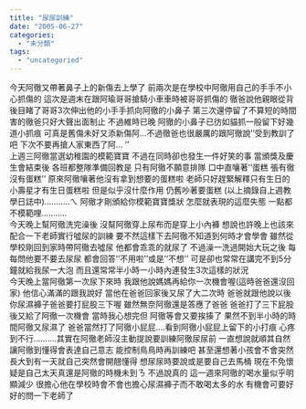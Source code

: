 ```yaml
---
title: "尿尿訓練"
date: "2005-06-27"
categories: 
  - "未分類"
tags: 
  - "uncategoried"
---
```


今天阿徹又帶著鼻子上的新傷去上學了 前兩次是在學校中阿徹用自己的手手不小心抓傷的 這次是週末在跟阿瑜哥哥搶騎小車車時被哥哥抓傷的 徹爸說他親眼從背後目睹了哥哥3次伸出他的小手手抓向阿徹的小鼻子 第三次還停留了不算短的時間 害的徹爸只好大聲出面制止 不過維時已晚 阿徹的小鼻子已彷如貓抓一般留下好幾道小抓痕 可真是舊傷未好又添新傷阿…不過徹爸也很嚴厲的跟阿徹說’’受到教訓了吧 下次不要再搶人家東西了阿… ’’  
上週三阿徹當選幼稚園的模範寶寶 不過在同時卻也發生一件好笑的事 當頒獎及慶生會結束後 各班都整隊準備回教是 只有阿徹不願意排隊 口中直嚷著’’蛋糕 張有徹沒有蛋糕’’ 原來阿徹嚷著他沒有拿到想要的蛋糕啦 老師只好趕緊解釋只有生日的小壽星才有生日蛋糕啦 但是似乎沒什麼作用 仍舊吵著要蛋糕 (以上摘錄自上週教學日誌中)………..ㄟ 阿徹才剛頒給你模範寶寶獎狀 怎麼就表現的這麼失態 一點都不模範哩………..  
今天晚上幫阿徹洗完澡後 沒幫阿徹穿上尿布而是穿上小內褲 想說也許晚上也該來配合一下老師實行噓尿的訓練 要不然這樣下去阿徹不知道到何時才會學會 雖然從學校剛回到家時帶阿徹去噓尿 他都會乖乖的就尿了 不過澡一洗過開始大玩之後 每每問他要不要去尿尿 都會回答’’不用啦’’或是’’不想’’ 可是卻也常常在講完不到5分鐘就給我尿一大泡 而且還常常半小時一小時內連發生3次這樣的狀況  
今天晚上當阿徹第一次尿下來時 我跟他說媽媽再給你一次機會喔(這時爸爸還沒回家) 他信心滿滿的跟我說好 當他在爸爸回家後又尿了大二次時 爸爸就跟他說以後你尿濕褲子爸爸要打屁股三下喔 雖然無奈阿徹還是答應了爸爸 爸爸打了三下屁股後又給了阿徹一次機會 當時我心想完但 阿徹等會又要挨揍了 果然不到半小時的時間阿徹又尿濕了 爸爸當然打了阿徹小屁屁….看到阿徹小屁屁上留下的小打痕 心疼到不行……….其實在阿徹老師沒主動提說要訓練阿徹尿尿前 一直想說就順其自然讓阿徹到懂得會表達自己意志 能控制鳥鳥時再訓練吧 甚至還想著小孩會不會突然長大到有一天就自己突然會開翹懂得 想尿尿時要說或是要自己去馬桶 現在不免懷疑是自己太天真還是阿徹的時機未到ㄋ 不過說真的 這一週來阿徹的喝水量似乎明顯減少 很擔心他在學校時會不會也擔心尿濕褲子而不敢喝太多的水 有機會可要好好的問一下老師了

